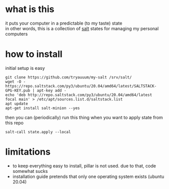 # what is this

it puts your computer in a predictable (to my taste) state\
in other words, this is a collection of [salt](https://github.com/saltstack/salt) states for managing my personal computers

# how to install

initial setup is easy
```
git clone https://github.com/tryauuum/my-salt /srv/salt/
wget -O - https://repo.saltstack.com/py3/ubuntu/20.04/amd64/latest/SALTSTACK-GPG-KEY.pub | apt-key add -
echo 'deb http://repo.saltstack.com/py3/ubuntu/20.04/amd64/latest focal main' > /etc/apt/sources.list.d/saltstack.list
apt update
apt-get install salt-minion --yes
```

then you can (periodically) run this thing when you want to apply state from this repo
```
salt-call state.apply --local
```

# limitations

* to keep everything easy to install, pillar is not used. due to that, code somewhat sucks
* installation guide pretends that only one operating system exists (ubuntu 20.04)
